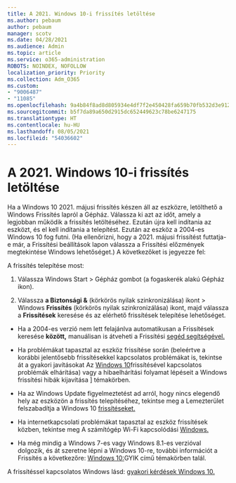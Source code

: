 ```yaml
---
title: A 2021. Windows 10-i frissítés letöltése
ms.author: pebaum
author: pebaum
manager: scotv
ms.date: 04/28/2021
ms.audience: Admin
ms.topic: article
ms.service: o365-administration
ROBOTS: NOINDEX, NOFOLLOW
localization_priority: Priority
ms.collection: Adm_O365
ms.custom:
- "9006487"
- "11085"
ms.openlocfilehash: 9a4b84f8ad8d805934e4df7f2e450428fa659b70fb532d3e912c5fd9e422f66e
ms.sourcegitcommit: b5f7da89a650d2915dc652449623c78be6247175
ms.translationtype: HT
ms.contentlocale: hu-HU
ms.lasthandoff: 08/05/2021
ms.locfileid: "54036602"
---
```

# <a name="get-the-windows-10-may-2021-update"></a>A 2021. Windows 10-i frissítés letöltése

Ha a Windows 10 2021. májusi frissítés készen áll az eszközre, letölthető a Windows Frissítés lapról a Gépház. Válassza ki azt az időt, amely a legjobban működik a frissítés letöltéséhez. Ezután újra kell indítania az eszközt, és el kell indítania a telepítést. Ezután az eszköz a 2004-es Windows 10 fog futni. (Ha ellenőrizni, hogy a 2021. májusi  frissítést futtatja-e már, a Frissítési beállítások lapon válassza a Frissítési előzmények megtekintése Windows lehetőséget.) A következőket is jegyezze fel:  

A frissítés telepítése most:

1. Válassza Windows Start > Gépház gombot (a fogaskerék alakú Gépház ikon).

1. Válassza **a Biztonsági &** (körkörös nyilak szinkronizálása) ikont > Windows **Frissítés** (körkörös nyilak szinkronizálása) ikont, majd válassza a **Frissítések** keresése és az elérhető frissítések telepítése lehetőséget. 

- Ha a 2004-es verzió nem lett felajánlva automatikusan a Frissítések keresése **között,** manuálisan is átveheti a Frissítési [segéd segítségével.](https://www.microsoft.com/software-download/windows10)

- Ha problémákat tapasztal az eszköz frissítése során (beleértve a korábbi jelentősebb frissítésekkel kapcsolatos problémákat is, tekintse [](https://support.microsoft.com/sbs/windows/fix-windows-update-errors-18b693b5-7818-5825-8a7e-2a4a37d6d787)át a gyakori javításokat Az [Windows 10](https://support.microsoft.com/windows/troubleshoot-problems-updating-windows-10-188c2b0f-10a7-d72f-65b8-32d177eb136c)frissítésével kapcsolatos problémák elhárítása) vagy a hibaelhárítási folyamat lépéseit a Windows frissítési hibák kijavítása ] témakörben.

- Ha az Windows Update figyelmeztetést ad arról, hogy nincs elegendő hely az eszközön a frissítés telepítéséhez, tekintse meg a Lemezterület felszabadítja a Windows 10 [frissítéseket.](https://support.microsoft.com/help/4013876)

- Ha internetkapcsolati problémákat tapasztal az eszköz frissítések közben, tekintse meg A számítógép Wi-Fi kapcsolódási [Windows.](https://support.microsoft.com/windows/fix-wi-fi-connection-issues-in-windows-9424a1f7-6a3b-65a6-4d78-7f07eee84d2c)

- Ha még mindig a Windows 7-es vagy Windows 8.1-es verzióval dolgozik, és át szeretne lépni a Windows 10-re, további információt a Frissítés a következőre: [Windows 10:](https://support.microsoft.com/windows/upgrade-to-windows-10-faq-cce52341-7943-594e-72ce-e1cf00382445)GYIK című témakörben talál.

A frissítéssel kapcsolatos Windows lásd: [gyakori kérdések Windows 10.](https://support.microsoft.com/windows/windows-update-faq-8a903416-6f45-0718-f5c7-375e92dddeb2)


